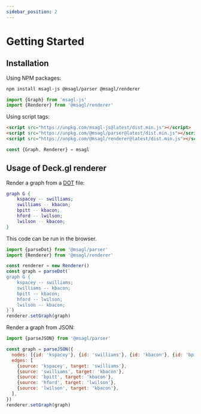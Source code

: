 ```yaml
---
sidebar_position: 2
---
```


# Getting Started

## Installation

Using NPM packages:

```bash npm2yarn
npm install msagl-js @msagl/parser @msagl/renderer
```

```js
import {Graph} from 'msagl-js'
import {Renderer} from '@msagl/renderer'
```

Using script tags:

```html
<script src="https://unpkg.com/msagl-js@latest/dist.min.js"></script>
<script src="https://unpkg.com/@msagl/parser@latest/dist.min.js"></script>
<script src="https://unpkg.com/@msagl/renderer@latest/dist.min.js"></script>
```

```js
const {Graph, Renderer} = msagl
```

## Usage of Deck.gl renderer

Render a graph from a [DOT](<https://en.wikipedia.org/wiki/DOT_(graph_description_language)#:~:text=DOT%20is%20a%20graph%20description,programs%20can%20process%20DOT%20files.>) file:

```dot edit
graph G {
	kspacey -- swilliams;
	swilliams -- kbacon;
	bpitt -- kbacon;
	hford -- lwilson;
	lwilson -- kbacon;
}
```

This code can be run in the browser.

```js title="./script.js"
import {parseDot} from '@msagl/parser'
import {Renderer} from '@msagl/renderer'

const renderer = new Renderer()
const graph = parseDot(`
graph G {
	kspacey -- swilliams;
	swilliams -- kbacon;
	bpitt -- kbacon;
	hford -- lwilson;
	lwilson -- kbacon;
}`)
renderer.setGraph(graph)
```

Render a graph from JSON:

```js
import {parseJSON} from '@msagl/parser'

const graph = parseJSON({
  nodes: [{id: 'kspacey'}, {id: 'swilliams'}, {id: 'kbacon'}, {id: 'bpitt'}, {id: 'hford'}, {id: 'lwilson'}],
  edges: [
    {source: 'kspacey', target: 'swilliams'},
    {source: 'swilliams', target: 'kbacon'},
    {source: 'bpitt', target: 'kbacon'},
    {source: 'hford', target: 'lwilson'},
    {source: 'lwilson', target: 'kbacon'},
  ],
})
renderer.setGraph(graph)
```
